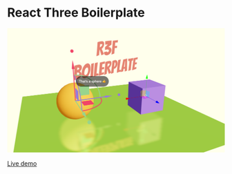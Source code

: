# React Three Boilerplate

![Screnshot](/screenshot.png?raw=true "Screenshot")

<a href="https://react-three-boilerplate-eight.vercel.app/" target="_blank">Live demo</a>

